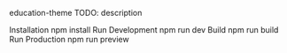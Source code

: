 education-theme
TODO: description

Installation
npm install
Run Development
npm run dev
Build
npm run build
Run Production
npm run preview
